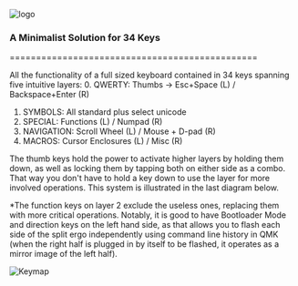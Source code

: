 ![logo](https://i.imgur.com/6et4MDj.png)

### A Minimalist Solution for 34 Keys
===============================================

All the functionality of a full sized keyboard contained in 34 keys spanning five intuitive layers:
0. QWERTY:      Thumbs → Esc+Space (L) / Backspace+Enter (R)
1. SYMBOLS:     All standard plus select unicode
2. SPECIAL:     Functions (L) / Numpad (R)
3. NAVIGATION:  Scroll Wheel (L) / Mouse + D-pad (R)
4. MACROS:      Cursor Enclosures (L) / Misc (R) 

The thumb keys hold the power to activate higher layers by holding them down, as well as locking them by tapping both on either side as a combo. That way you don't have to hold a key down to use the layer for more involved operations. This system is illustrated in the last diagram below.

*The function keys on layer 2 exclude the useless ones, replacing them with more critical operations. Notably, it is good to have Bootloader Mode and direction keys on the left hand side, as that allows you to flash each side of the split ergo independently using command line history in QMK (when the right half is plugged in by itself to be flashed, it operates as a mirror image of the left half).

![Keymap](https://i.imgur.com/cBA9I0C.png)